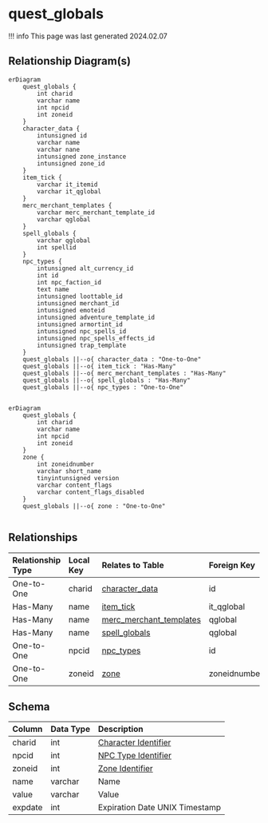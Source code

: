 # quest_globals

!!! info
	This page was last generated 2024.02.07

## Relationship Diagram(s)

```mermaid
erDiagram
    quest_globals {
        int charid
        varchar name
        int npcid
        int zoneid
    }
    character_data {
        intunsigned id
        varchar name
        varchar nane
        intunsigned zone_instance
        intunsigned zone_id
    }
    item_tick {
        varchar it_itemid
        varchar it_qglobal
    }
    merc_merchant_templates {
        varchar merc_merchant_template_id
        varchar qglobal
    }
    spell_globals {
        varchar qglobal
        int spellid
    }
    npc_types {
        intunsigned alt_currency_id
        int id
        int npc_faction_id
        text name
        intunsigned loottable_id
        intunsigned merchant_id
        intunsigned emoteid
        intunsigned adventure_template_id
        intunsigned armortint_id
        intunsigned npc_spells_id
        intunsigned npc_spells_effects_id
        intunsigned trap_template
    }
    quest_globals ||--o{ character_data : "One-to-One"
    quest_globals ||--o{ item_tick : "Has-Many"
    quest_globals ||--o{ merc_merchant_templates : "Has-Many"
    quest_globals ||--o{ spell_globals : "Has-Many"
    quest_globals ||--o{ npc_types : "One-to-One"


```

```mermaid
erDiagram
    quest_globals {
        int charid
        varchar name
        int npcid
        int zoneid
    }
    zone {
        int zoneidnumber
        varchar short_name
        tinyintunsigned version
        varchar content_flags
        varchar content_flags_disabled
    }
    quest_globals ||--o{ zone : "One-to-One"


```


## Relationships

| Relationship Type | Local Key | Relates to Table | Foreign Key |
| :--- | :--- | :--- | :--- |
| One-to-One | charid | [character_data](../../schema/characters/character_data.md) | id |
| Has-Many | name | [item_tick](../../schema/items/item_tick.md) | it_qglobal |
| Has-Many | name | [merc_merchant_templates](../../schema/mercenaries/merc_merchant_templates.md) | qglobal |
| Has-Many | name | [spell_globals](../../schema/spells/spell_globals.md) | qglobal |
| One-to-One | npcid | [npc_types](../../schema/npcs/npc_types.md) | id |
| One-to-One | zoneid | [zone](../../schema/zone/zone.md) | zoneidnumber |


## Schema

| Column | Data Type | Description |
| :--- | :--- | :--- |
| charid | int | [Character Identifier](../../schema/characters/character_data.md) |
| npcid | int | [NPC Type Identifier](../../schema/npcs/npc_types.md) |
| zoneid | int | [Zone Identifier](../../../../server/zones/zone-list) |
| name | varchar | Name |
| value | varchar | Value |
| expdate | int | Expiration Date UNIX Timestamp |

